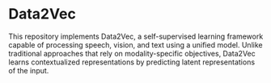 # Data2Vec
 This repository implements Data2Vec, a self-supervised learning framework capable of processing speech, vision, and text using a unified model. Unlike traditional approaches that rely on modality-specific objectives, Data2Vec learns contextualized representations by predicting latent representations of the input. 
